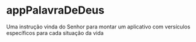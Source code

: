 # appPalavraDeDeus
Uma instrução vinda do Senhor para montar um aplicativo com versículos específicos para cada situação da vida

